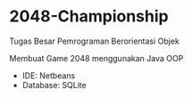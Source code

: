 # 2048-Championship
Tugas Besar Pemrograman Berorientasi Objek

Membuat Game 2048 menggunakan Java OOP
- IDE: Netbeans
- Database: SQLite
